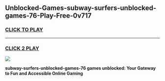 
## Unblocked-Games-subway-surfers-unblocked-games-76-Play-Free-0v717
<h3>
<a href="https://premium76.site?title=subway-surfers-unblocked-games-76&ref=19M">CLICK TO PLAY</a></h3>
<hr>

<h3>
<a href="https://premium76.site?title=subway-surfers-unblocked-games-76&ref=19M">CLICK 2 PLAY</a>
  
</h3>

<a href="https://premium76.site?title=subway-surfers-unblocked-games-76&ref=19M"><img src="https://clearcache.store/games.png"></a>


**subway-surfers-unblocked-games-76 games unblocked: Your Gateway to Fun and Accessible Online Gaming**
